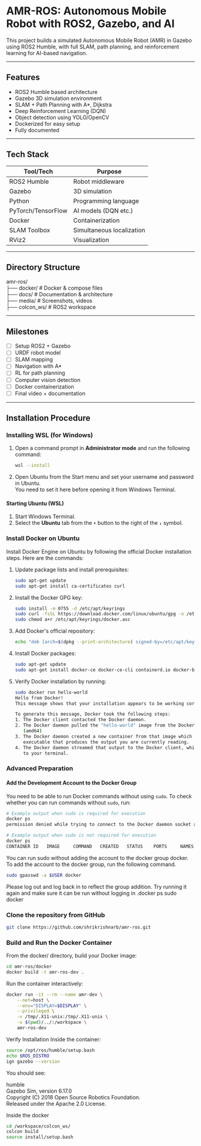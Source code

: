 # AMR-ROS: Autonomous Mobile Robot with ROS2, Gazebo, and AI

This project builds a simulated Autonomous Mobile Robot (AMR) in Gazebo using ROS2 Humble, with full SLAM, path planning, and reinforcement learning for AI-based navigation.

---

## Features

- ROS2 Humble based architecture
- Gazebo 3D simulation environment
- SLAM + Path Planning with A*, Dijkstra
- Deep Reinforcement Learning (DQN)
- Object detection using YOLO/OpenCV
- Dockerized for easy setup
- Fully documented

---

## Tech Stack

| Tool/Tech      | Purpose                     |
|----------------|-----------------------------|
| ROS2 Humble    | Robot middleware             |
| Gazebo         | 3D simulation                |
| Python         | Programming language         |
| PyTorch/TensorFlow | AI models (DQN etc.)      |
| Docker         | Containerization             |
| SLAM Toolbox   | Simultaneous localization    |
| RViz2          | Visualization                |

---

## Directory Structure
amr-ros/   
├── docker/  # Docker & compose files   
├── docs/  # Documentation & architecture   
├── media/  # Screenshots, videos   
├── colcon_ws/  # ROS2 workspace   

---

## Milestones

- [ ] Setup ROS2 + Gazebo
- [ ] URDF robot model
- [ ] SLAM mapping
- [ ] Navigation with A*
- [ ] RL for path planning
- [ ] Computer vision detection
- [ ] Docker containerization
- [ ] Final video + documentation

---

## Installation Procedure

### Installing WSL (for Windows)
1. Open a command prompt in **Administrator mode** and run the following command:
    ```bash
    wsl --install
    ```

2. Open Ubuntu from the Start menu and set your username and password in Ubuntu.  
   You need to set it here before opening it from Windows Terminal.

#### Starting Ubuntu (WSL)
1. Start Windows Terminal.
2. Select the **Ubuntu** tab from the `+` button to the right of the `↓` symbol.

### Install Docker on Ubuntu
Install Docker Engine on Ubuntu by following the official Docker installation steps. Here are the commands:

1. Update package lists and install prerequisites:
    ```bash
    sudo apt-get update
    sudo apt-get install ca-certificates curl
    ```

2. Install the Docker GPG key:
    ```bash
    sudo install -m 0755 -d /etc/apt/keyrings
    sudo curl -fsSL https://download.docker.com/linux/ubuntu/gpg -o /etc/apt/keyrings/docker.asc
    sudo chmod a+r /etc/apt/keyrings/docker.asc
    ```

3. Add Docker's official repository:
    ```bash
    echo "deb [arch=$(dpkg --print-architecture) signed-by=/etc/apt/keyrings/docker.asc] https://download.docker.com/linux/ubuntu $(. /etc/os-release && echo "$VERSION_CODENAME") stable" | sudo tee /etc/apt/sources.list.d/docker.list > /dev/null
    ```

4. Install Docker packages:
    ```bash
    sudo apt-get update
    sudo apt-get install docker-ce docker-ce-cli containerd.io docker-buildx-plugin docker-compose-plugin
    ```

5. Verify Docker installation by running:
    ```bash
    sudo docker run hello-world
    Hello from Docker!
    This message shows that your installation appears to be working correctly.

    To generate this message, Docker took the following steps:
    1. The Docker client contacted the Docker daemon.
    2. The Docker daemon pulled the "hello-world" image from the Docker Hub.
       (amd64)
    3. The Docker daemon created a new container from that image which runs the
       executable that produces the output you are currently reading.
    4. The Docker daemon streamed that output to the Docker client, which sent it
       to your terminal.

    ```

### Advanced Preparation

#### Add the Development Account to the Docker Group
You need to be able to run Docker commands without using `sudo`. To check whether you can run commands without `sudo`, run:

```bash
# Example output when sudo is required for execution
docker ps
permission denied while trying to connect to the Docker daemon socket at unix:///var/run/docker.sock: Get "http://%2Fvar%2Frun%2Fdocker.sock/v1.46/containers/json": dial unix /var/run/docker.sock: connect: permission denied
```
```bash
# Example output when sudo is not required for execution
docker ps
CONTAINER ID   IMAGE     COMMAND   CREATED   STATUS    PORTS     NAMES
```

You can run sudo without adding the account to the docker group docker. To add the account to the docker group, run the following command.
```bash
sudo gpasswd -a $USER docker
```

Please log out and log back in to reflect the group addition. Try running it again and 
make sure it can be run without logging in .docker ps sudo docker

### Clone the repository from GitHub
```bash
git clone https://github.com/shrikrishnarb/amr-ros.git
```

### Build and Run the Docker Container

From the docker/ directory, build your Docker image:

```bash
cd amr-ros/docker
docker build -t amr-ros-dev .
```

Run the container interactively:

```bash
docker run -it --rm --name amr-dev \
    --net=host \
    --env="DISPLAY=$DISPLAY" \
    --privileged \
    -v /tmp/.X11-unix:/tmp/.X11-unix \
    -v $(pwd)/../:/workspace \
    amr-ros-dev
```

Verify Installation
Inside the container:
```bash
source /opt/ros/humble/setup.bash
echo $ROS_DISTRO
ign gazebo --version
```

You should see:

humble  
Gazebo Sim, version 6.17.0  
Copyright (C) 2018 Open Source Robotics Foundation.  
Released under the Apache 2.0 License.  

Inside the docker
```bash
cd /workspace/colcon_ws/
colcon build
source install/setup.bash
```
